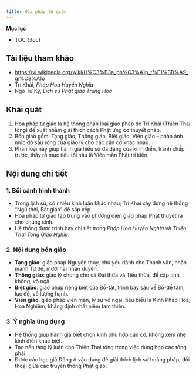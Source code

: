 ```yaml
---
title: Hóa pháp tứ giáo
---
```


**Mục lục**

- TOC
{:toc}

## Tài liệu tham khảo

- <https://vi.wikipedia.org/wiki/H%C3%B3a_ph%C3%A1p_t%E1%BB%A9_gi%C3%A1o>
- Trí Khải, *Pháp Hoa Huyền Nghĩa*
- Ngô Tử Kỳ, *Lịch sử Phật giáo Trung Hoa*

## Khái quát

1. Hóa pháp tứ giáo là hệ thống phân loại giáo pháp do Trí Khải (Thiên Thai tông) đề xuất nhằm giải thích cách Phật ứng cơ thuyết pháp.
2. Bốn giáo gồm: Tạng giáo, Thông giáo, Biệt giáo, Viên giáo – phản ánh mức độ sâu rộng của giáo lý cho các căn cơ khác nhau.
3. Phân loại này giúp hành giả hiểu sự đa dạng của kinh điển, tránh chấp trước, thấy rõ mục tiêu tối hậu là Viên mãn Phật tri kiến.

## Nội dung chi tiết

### 1. Bối cảnh hình thành
- Trong lịch sử, có nhiều kinh luận khác nhau; Trí Khải xây dựng hệ thống “Ngũ thời, Bát giáo” để sắp xếp.
- Hóa pháp tứ giáo tập trung vào phương diện giáo pháp Phật thuyết ra cho chúng sinh.
- Hệ thống được trình bày chi tiết trong *Pháp Hoa Huyền Nghĩa* và *Thiên Thai Tông Giáo Nghĩa*.

### 2. Nội dung bốn giáo
- **Tạng giáo**: giáo pháp Nguyên thủy, chủ yếu dành cho Thanh văn, nhấn mạnh Tứ đế, mười hai nhân duyên.
- **Thông giáo**: giáo lý chung cho cả Đại thừa và Tiểu thừa, đề cập tính không, vô ngã.
- **Biệt giáo**: giáo pháp riêng biệt của Bồ-tát, trình bày sâu về Bồ-đề tâm, lục độ, vô lượng hạnh.
- **Viên giáo**: giáo pháp viên mãn, lý sự vô ngại, tiêu biểu là Kinh Pháp Hoa, Hoa Nghiêm, khẳng định nhất niệm tam thiên.

### 3. Ý nghĩa ứng dụng
- Hệ thống giúp hành giả biết chọn kinh phù hợp căn cơ, không xem nhẹ kinh điển khác biệt.
- Tạo nền tảng lý luận cho Thiên Thai tông trong việc dung hợp các tông phái.
- Được các học giả Đông Á vận dụng để giải thích lịch sử hoằng pháp, đối thoại giữa các truyền thống Phật giáo.
